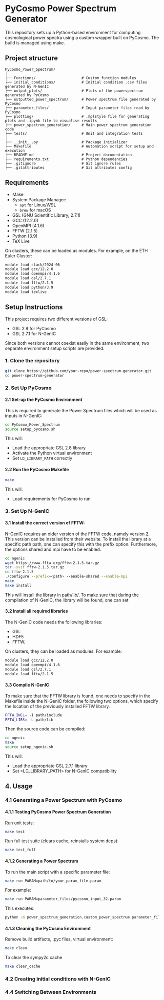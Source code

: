 # PyCosmo Power Spectrum Generator

This repository sets up a Python-based environment for computing cosmological power spectra using a custom wrapper built on PyCosmo. The build is managed using make.

## Project structure
```
PyCosmo_Power_Spectrum/
│
├── Functions/                     # Custom function modules
├── initial_conditions/            # Initial condition .csv files generated by N-GenIC
├── output_plots/                  # Plots of the powerspectrum generated by PyCosmo
├── outputted_power_spectrum/      # Power spectrum file generated by PyCosmo
├── parameter_files/               # Input parameter files read by PyCosmo
├── plotting/                      # .mplstyle file for generating plots and .ipynb file to visualise results
├── power_spectrum_generation/     # Main power spectrum generation code
├── tests/                         # Unit and integration tests
│
├── __init__.py                    # Package initializer
├── Makefile                       # Automation script for setup and execution
├── README.md                      # Project documentation
├── requirements.txt               # Python dependencies
├── .gitignore                     # Git ignore rules
├── .gitattributes                 # Git attributes config
```

## Requirements
* Make
* System Package Manager:
    * `apt` for Linux/WSL
    * `brew` for macOS
* GSL (GNU Scientific Library, 2.7.1)
* GCC (12.2.0)
* OpenMPI (4.1.6)
* FFTW (2.1.5)
* Python (3.9)
* TeX Live

On clusters, these can be loaded as modules. For example, on the ETH Euler Cluster:

```bash
module load stack/2024-06
module load gcc/12.2.0
module load openmpi/4.1.6
module load gsl/2.7.1
module load fftw/2.1.5
module load python/3.9
module load texlive
```

## Setup Instructions

This project requires two different versions of GSL:

* GSL 2.8 for PyCosmo
* GSL 2.7.1 for N-GenIC

Since both versions cannot coexist easily in the same environment, two separate environment setup scripts are provided.


### 1. Clone the repository

```bash
git clone https://github.com/your-repo/power-spectrum-generator.git
cd power-spectrum-generator
```

### 2. Set Up PyCosmo 

#### 2.1 Set-up the PyCosmo Environment 

This is required to generate the Power Spectrum files which will be used as inputs in N-GenIC:

```bash
cd PyCosmo_Power_Spectrum
source setup_pycosmo.sh
```

This will:

* Load the appropriate GSL 2.8 library
* Activate the Python virtual environment
* Set `LD_LIBRARY_PATH` correctly


#### 2.2 Run the PyCosmo Makefile


```bash
make
```

This will:
* Load requirements for PyCosmo to run 

### 3. Set Up N-GenIC

#### 3.1 Install the correct version of FFTW:

N-GenIC requires an older version of the FFTW code, namely version 2. This version can be installed from their website. To install the library at a specific path path, one can specify this with the prefix option. Furthermore, the options shared and mpi have to be enabled. 


```bash
cd ngenic
wget https://www.fftw.org/fftw-2.1.5.tar.gz
tar -xvzf fftw-2.1.5.tar.gz
cd fftw-2.1.5
./configure --prefix=<path> --enable-shared --enable-mpi
make
make install
```

This will install the library in path/lib/. To make sure that during the compilation of N-GenIC, the library will be found, one can set

#### 3.2 Install all required libraries

The N-GenIC code needs the following libraries:

* GSL
* HDF5
* FFTW.

On clusters, they can be loaded as modules. For example:

```bash
module load gcc/12.2.0
module load openmpi/4.1.6
module load gsl/2.7.1
module load fftw/2.1.5
```

#### 3.3 Compile N-GenIC

To make sure that the FFTW library is found, one needs to specify in the Makefile inside the N-GenIC folder, the following two options, which specify the location of the previously installed FFTW library.

```bash
FFTW_INCL= -I path/include
FFTW_LIBS= -L path/lib
```

Then the source code can be compiled:
```bash
cd ngenic
make
source setup_ngenic.sh
```

This will:

* Load the appropriate GSL 2.7.1 library
* Set <LD_LIBRARY_PATH> for N-GenIC compatibility

## 4. Usage

### 4.1 Generating a Power Spectrum with PyCosmo

#### 4.1.1 Testing PyCosmo Power Spectrum Generation

Run unit tests:
```bash
make test
```

Run full test suite (clears cache, reinstalls system deps):
```bash
make test_full
```

#### 4.1.2 Generating a Power Spectrum

To run the main script with a specific parameter file:
```bash
make run PARAM=path/to/your_param_file.param
```

For example:
```bash
make run PARAM=parameter_files/pycosmo_input_32.param
```

This executes:
```bash
python -m power_spectrum_generation.custom_power_spectrum parameter_files/pycosmo_input_32.param
```

#### 4.1.3 Cleaning the PyCosmo Environment 

Remove build artifacts, .pyc files, virtual environment:
```bash
make clean
```

To clear the sympy2c cache
```bash
make clear_cache
```

### 4.2 Creating initial conditions with N-GenIC




### 4.4 Switching Between Environments

